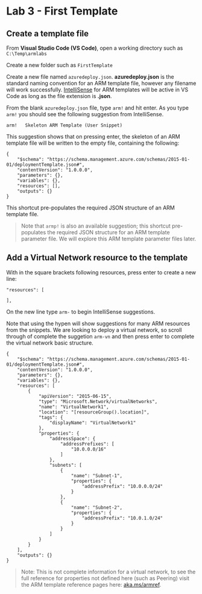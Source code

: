 # Lab 3 - First Template



## Create a template file

From **Visual Studio Code (VS Code)**, open a working directory such as `C:\Temp\armlabs`

Create a new folder such as `FirstTemplate`

Create a new file named `azuredeploy.json`. **azuredeploy.json** is the standard naming convention for an ARM template file, however any filename will work successfully. [IntelliSense](https://code.visualstudio.com/docs/editor/intellisense) for ARM templates will be active in VS Code as long as the file extension is **.json**.

From the blank `azuredeploy.json` file, type `arm!` and hit enter. As you type `arm!` you should see the following suggestion from IntelliSense.

```arm!   Skeleton ARM Template (User Snippet)```

This suggestion shows that on pressing enter, the skeleton of an ARM template file will be written to the empty file, containing the following:

```
{
    "$schema": "https://schema.management.azure.com/schemas/2015-01-01/deploymentTemplate.json#",
    "contentVersion": "1.0.0.0",
    "parameters": {},
    "variables": {},
    "resources": [],
    "outputs": {}
}
```

This shortcut pre-populates the required JSON structure of an ARM template file.

> Note that `armp!` is also an available suggestion; this shortcut pre-populates the required JSON structure for an ARM template parameter file. We will explore this ARM template parameter files later.

## Add a Virtual Network resource to the template

With in the square brackets following resources, press enter to create a new line:

```
"resources": [

],
```

On the new line type `arm-` to begin IntelliSense suggestions.

Note that using the hypen will show suggestions for many ARM resources from the snippets. We are looking to deploy a virtual network, so scroll through of complete the suggetion `arm-vn` and then press enter to complete the virtual network basic structure.

```
{
    "$schema": "https://schema.management.azure.com/schemas/2015-01-01/deploymentTemplate.json#",
    "contentVersion": "1.0.0.0",
    "parameters": {},
    "variables": {},
    "resources": [
        {
            "apiVersion": "2015-06-15",
            "type": "Microsoft.Network/virtualNetworks",
            "name": "VirtualNetwork1",
            "location": "[resourceGroup().location]",
            "tags": {
                "displayName": "VirtualNetwork1"
            },
            "properties": {
                "addressSpace": {
                    "addressPrefixes": [
                        "10.0.0.0/16"
                    ]
                },
                "subnets": [
                    {
                        "name": "Subnet-1",
                        "properties": {
                            "addressPrefix": "10.0.0.0/24"
                        }
                    },
                    {
                        "name": "Subnet-2",
                        "properties": {
                            "addressPrefix": "10.0.1.0/24"
                        }
                    }
                ]
            }
        }
    ],
    "outputs": {}
}
```

> Note: This is not complete information for a virtual network, to see the full reference for properties not defined here (such as Peering) visit the ARM template reference pages here: [aka.ms/armref](https://aka.ms/armref).
